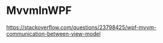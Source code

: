 # MvvmInWPF

https://stackoverflow.com/questions/23798425/wpf-mvvm-communication-between-view-model 

